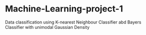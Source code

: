 # Machine-Learning-project-1
Data classification using K-nearest Neighbour Classifier abd Bayers Classifier with unimodal Gaussian Density

